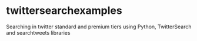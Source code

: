 # twittersearchexamples
Searching in twitter standard and premium tiers using Python, TwitterSearch and searchtweets libraries
